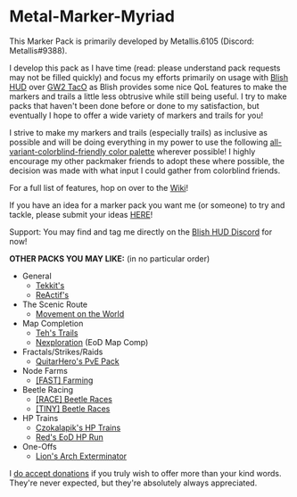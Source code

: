 # Metal-Marker-Myriad
This Marker Pack is primarily developed by Metallis.6105 (Discord: Metallis#9388).

I develop this pack as I have time (read: please understand pack requests may not be filled quickly) and focus my efforts primarily on usage with [Blish HUD](https://blishhud.com/) over [GW2 TacO](http://www.gw2taco.com/) as Blish provides some nice QoL features to make the markers and trails a little less obtrusive while still being useful. I try to make packs that haven't been done before or done to my satisfaction, but eventually I hope to offer a wide variety of markers and trails for you!

I strive to make my markers and trails (especially trails) as inclusive as possible and will be doing everything in my power to use the following [all-variant-colorblind-friendly color palette](https://davidmathlogic.com/colorblind/#%23000000-%23E69F00-%2356B4E9-%23009E73-%23F0E442-%230072B2-%23D55E00-%23CC79A7) wherever possible! I highly encourage my other packmaker friends to adopt these where possible, the decision was made with what input I could gather from colorblind friends.

For a full list of features, hop on over to the [Wiki](https://github.com/Metallis/Metal-Marker-Myriad/wiki)!

If you have an idea for a marker pack you want me (or someone) to try and tackle, please submit your ideas [HERE](https://github.com/blish-hud/Blish-HUD/discussions/categories/requested-marker-packs)!

Support: You may find and tag me directly on the [Blish HUD Discord](https://discord.gg/FYKN3qh) for now!

**OTHER PACKS YOU MAY LIKE:** (in no particular order)
 - General
    - [Tekkit's](http://tekkitsworkshop.net/index.php/gw2-taco/download)
    - [ReActif's](https://www.heinze.fr/taco/?lang=en)
 - The Scenic Route
    - [Movement on the World](https://github.com/Sutcenes/MovementOnTheWorld_TacoSupport/wiki)
 - Map Completion
    - [Teh's Trails](https://github.com/xrandox/TehsTrails) 
    - [Nexploration](https://github.com/Nexrym/Nexploration) (EoD Map Comp)
 - Fractals/Strikes/Raids
    - [QuitarHero's PvE Pack](https://github.com/QuitarHero/Heros-Marker-Pack)
 - Node Farms
    - [\[FAST\] Farming](https://fast.farming-community.eu/farming/guides/fast-taco-marker)
 - Beetle Racing
    - [\[RACE\] Beetle Races](https://goo.gl/AQmm4F)
    - [\[TINY\] Beetle Races](https://tinyarmy.org/beetle/)
- HP Trains
    - [Czokalapik's HP Trains](https://bitbucket.org/czokalapik/czokalapiks-guides-for-gw2taco/src/master/)
    - [Red's EoD HP Run](https://www.reddit.com/r/Guildwars2/comments/t56gak/taco_trails_for_eod_hps/)
- One-Offs
    - [Lion's Arch Exterminator](https://www.reddit.com/r/GW2TacO/comments/eazd7s/trail_and_markers_for_lions_arch_exterminator/)

I [do accept donations](https://ko-fi.com/metallis) if you truly wish to offer more than your kind words. They're never expected, but they're absolutely always appreciated.
